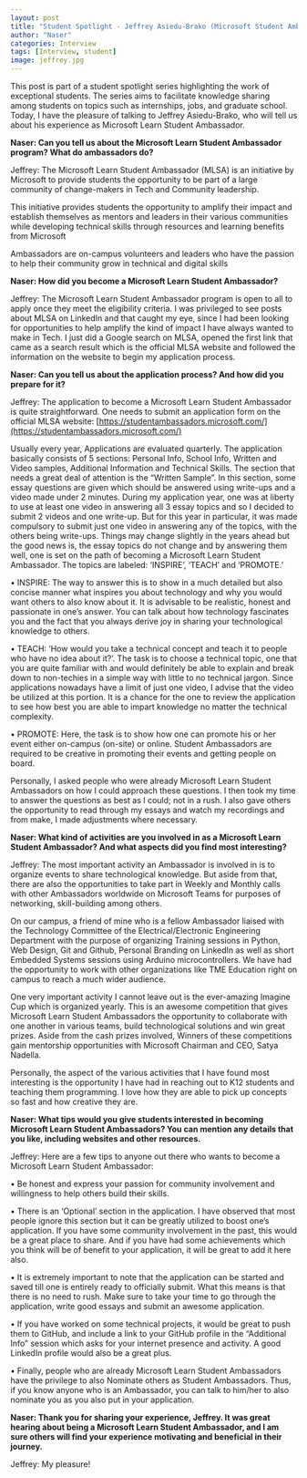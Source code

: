 ```yaml
---
layout: post
title: "Student Spotlight - Jeffrey Asiedu-Brako (Microsoft Student Ambassador)"
author: "Naser"
categories: Interview
tags: [Interview, student]
image: jeffrey.jpg
---
```



This post is part of a student spotlight series highlighting the work of exceptional students.  The series aims to facilitate knowledge sharing among students on topics such as internships, jobs, and graduate school.  Today, I have the pleasure of talking to Jeffrey Asiedu-Brako, who will tell us about his experience as Microsoft Learn Student Ambassador.


**Naser: Can you tell us about the Microsoft Learn Student Ambassador program?  What do ambassadors do?**


Jeffrey: The Microsoft Learn Student Ambassador (MLSA) is an initiative by Microsoft to provide students the opportunity to be part of a large community of change-makers in Tech and Community leadership.


This initiative provides students the opportunity to amplify their impact and establish themselves as mentors and leaders in their various communities while developing technical skills through resources and learning benefits from Microsoft

Ambassadors are on-campus volunteers and leaders who have the passion to help their community grow in technical and digital skills


**Naser: How did you become a Microsoft Learn Student Ambassador?**


Jeffrey: The Microsoft Learn Student Ambassador program is open to all to apply once they meet the eligibility criteria. I was privileged to see posts about MLSA on LinkedIn and that caught my eye, since I had been looking for opportunities to help amplify the kind of impact I have always wanted to make in Tech. I just did a Google search on MLSA, opened the first link that came as a search result which is the official MLSA website and followed the information on the website to begin my application process.


**Naser: Can you tell us about the application process? And how did you prepare for it?**


Jeffrey: The application to become a Microsoft Learn Student Ambassador is quite straightforward. One needs to submit an application form on the official MLSA website: [https://studentambassadors.microsoft.com/](https://studentambassadors.microsoft.com/)


Usually every year, Applications are evaluated quarterly. The application basically consists of 5 sections: Personal Info, School Info, Written and Video samples, Additional Information and Technical Skills.
The section that needs a great deal of attention is the “Written Sample”. In this section, some essay questions are given which should be answered using write-ups and a video made under 2 minutes.
During my application year, one was at liberty to use at least one video in answering all 3 essay topics and so I decided to submit 2 videos and one write-up.
But for this year in particular, it was made compulsory to submit just one video in answering any of the topics, with the others being write-ups. Things may change slightly in the years ahead but the good news is, the essay topics do not change and by answering them well, one is set on the path of becoming a Microsoft Learn Student Ambassador.  The topics are labeled: ‘INSPIRE’, ‘TEACH’ and ‘PROMOTE.’


•   INSPIRE: The way to answer this is to show in a much detailed but also concise manner what inspires you about technology and why you would want others to also know about it.
It is advisable to be realistic, honest and passionate in one’s answer. You can talk about how technology fascinates you and the fact that you always derive joy in sharing your technological knowledge to others.


•   TEACH: ‘How would you take a technical concept and teach it to people who have no idea about it?’. The task is to choose a technical topic, one that you are quite familiar with and would definitely be able to explain and break down to non-techies in a simple way with little to no technical jargon. Since applications nowadays have a limit of just one video, I advise that the video be utilized at this portion. It is a chance for the one to review the application to see how best you are able to impart knowledge no matter the technical complexity.


•   PROMOTE: Here, the task is to show how one can promote his or her event either on-campus (on-site) or online. Student Ambassadors are required to be creative in promoting their events and getting people on board.


Personally, I asked people who were already Microsoft Learn Student Ambassadors on how I could approach these questions. I then took my time to answer the questions as best as I could; not in a rush. I also gave others the opportunity to read through my essays and watch my recordings and from make, I made adjustments where necessary.



**Naser: What kind of activities are you involved in as a Microsoft Learn Student Ambassador? And what aspects did you find most interesting?**


Jeffrey: The most important activity an Ambassador is involved in is to organize events to share technological knowledge. But aside from that, there are also the opportunities to take part in Weekly and Monthly calls with other Ambassadors worldwide on Microsoft Teams for purposes of networking, skill-building among others.


On our campus, a friend of mine who is a fellow Ambassador liaised with the Technology Committee of the Electrical/Electronic Engineering Department with the purpose of organizing Training sessions in Python, Web Design, Git and Github, Personal Branding on LinkedIn as well as short Embedded Systems sessions using Arduino microcontrollers. We have had the opportunity to work with other organizations like TME Education right on campus to reach a much wider audience.  


One very important activity I cannot leave out is the ever-amazing Imagine Cup which is organized yearly. This is an awesome competition that gives Microsoft Learn Student Ambassadors the opportunity to collaborate with one another in various teams, build technological solutions and win great prizes. Aside from the cash prizes involved, Winners of these competitions gain mentorship opportunities with Microsoft Chairman and CEO, Satya Nadella.


Personally, the aspect of the various activities that I have found most interesting is the opportunity I have had in reaching out to K12 students and teaching them programming. I love how they are able to pick up concepts so fast and how creative they are.


**Naser: What tips would you give students interested in becoming Microsoft Learn Student Ambassadors? You can mention any details that you like, including websites and other resources.**


Jeffrey: Here are a few tips to anyone out there who wants to become a Microsoft Learn Student Ambassador:


•   Be honest and express your passion for community involvement and willingness to help others build their skills.


•   There is an ‘Optional’ section in the application. I have observed that most people ignore this section but it can be greatly utilized to boost one’s application. If you have some community involvement in the past, this would be a great place to share. And if you have had some achievements which you think will be of benefit to your application, it will be great to add it here also.


•   It is extremely important to note that the application can be started and saved till one is entirely ready to officially submit. What this means is that there is no need to rush. Make sure to take your time to go through the application, write good essays and submit an awesome application.


•   If you have worked on some technical projects, it would be great to push them to GitHub, and include a link to your GitHub profile in the “Additional Info” session which asks for your internet presence and activity. A good LinkedIn profile would also be a great plus.


•   Finally, people who are already Microsoft Learn Student Ambassadors have the privilege to also Nominate others as Student Ambassadors. Thus, if you know anyone who is an Ambassador, you can talk to him/her to also nominate you as you also put in your application.


**Naser: Thank you for sharing your experience, Jeffrey.  It was great hearing about being a Microsoft Learn Student Ambassador, and I am sure others will find your experience motivating and beneficial in their journey.**


Jeffrey: My pleasure!
